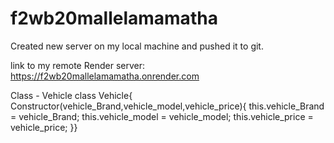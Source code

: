 # f2wb20mallelamamatha

Created new server on my local machine and pushed it to git.

link to my remote Render server: https://f2wb20mallelamamatha.onrender.com

Class - Vehicle class Vehicle{ Constructor(vehicle_Brand,vehicle_model,vehicle_price){
    this.vehicle_Brand = vehicle_Brand;
    this.vehicle_model = vehicle_model;
    this.vehicle_price = vehicle_price;
}}